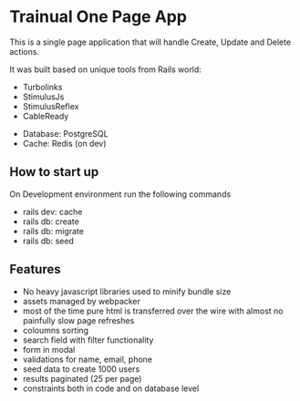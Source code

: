 # Trainual One Page App

This is a single page application that will handle Create, Update and Delete actions. 

It was built based on unique tools from Rails world:

- Turbolinks
- StimulusJs
- StimulusReflex
- CableReady

* Database: PostgreSQL
* Cache: Redis (on dev)

## How to start up
On Development environment run the following commands 

- rails dev: cache
- rails db: create
- rails db: migrate
- rails db: seed


## Features
- No heavy javascript libraries used to minify bundle size
- assets managed by webpacker
- most of the time pure html is transferred over the wire with almost no painfully slow page refreshes
- coloumns sorting
- search field with filter functionality
- form in modal
- validations for name, email, phone
- seed data to create 1000 users
- results paginated (25 per page)
- constraints both in code and on database level


